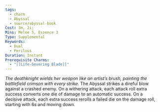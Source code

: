```yaml
---
tags:
  - charm
  - Abyssal
  - source/abyssal-book
Cost: 3m, 2i; 
Mins: Melee 5, Essence 3
Type: Supplemental
Keywords:
  - Dual
  - Perilous
Duration: Instant
Prerequisite Charms:
  - "[[Life-Severing Blade]]"
---
```

*The deathknight wields her weapon like an artist’s brush, painting the battlefield crimson with every strike.*
The Abyssal strikes a direful blow against a crashed enemy. On a withering attack, each attack roll extra success converts one die of damage to an automatic success. On a decisive attack, each extra success rerolls a failed die on the damage roll, starting with 6s and moving down.